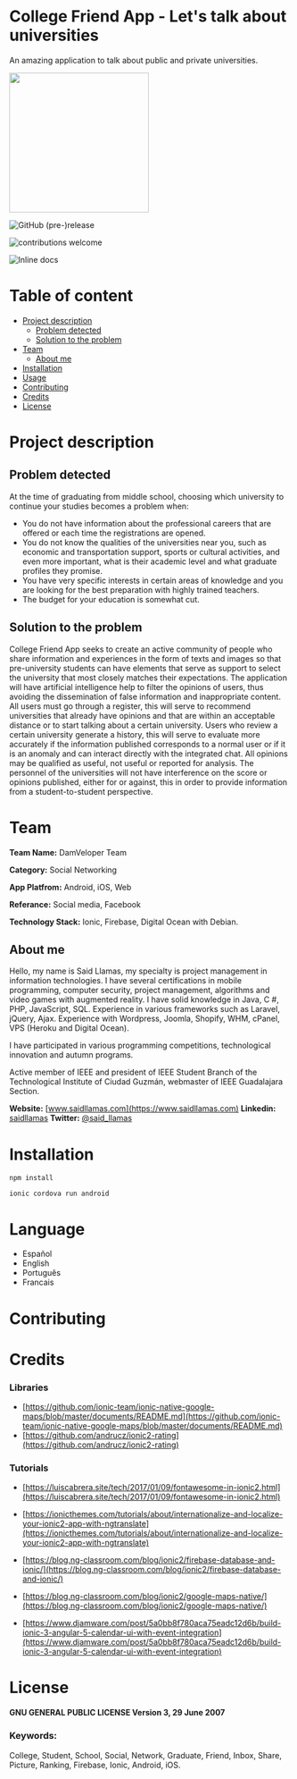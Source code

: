 # College Friend App - Let's talk about universities
An amazing application to talk about public and private universities.

<img src="http://api.saidllamas.com/img/bg-blue.png" width="250px">

![GitHub (pre-)release](https://img.shields.io/github/release/saidl14s/College-Friend-App/all.svg)

![contributions welcome](https://img.shields.io/badge/contributions-welcome-brightgreen.svg?style=flat)

![Inline docs](http://inch-ci.org/github/saidl14s/College-Friend-App.svg?branch=master)


# Table of content
- [Project description](#project-description)
  * [Problem detected](#problem-detected)
  * [Solution to the problem](#solution-to-the-problem)
- [Team](#team)
  * [About me](#about-me)
- [Installation](#installation)
-  [Usage](#usage)
- [Contributing](#contributing)
- [Credits](#credits)
- [License](#license)
# Project description
## Problem detected
At the time of graduating from middle school, choosing which university to continue your studies becomes a problem when:  

 - You do not have information about the professional careers that are offered or each time the registrations are opened.  
 - You do not know the qualities of the universities near you, such as economic and transportation support, sports or cultural activities, and even more important, what is their academic level and what graduate profiles they promise.  
 - You have very specific interests in certain areas of knowledge and you are looking for the best preparation with highly trained teachers.  
 - The budget for your education is somewhat cut.

## Solution to the problem
College Friend App seeks to create an active community of people who share information and experiences in the form of texts and images so that pre-university students can have elements that serve as support to select the university that most closely matches their expectations. The application will have artificial intelligence help to filter the opinions of users, thus avoiding the dissemination of false information and inappropriate content. All users must go through a register, this will serve to recommend universities that already have opinions and that are within an acceptable distance or to start talking about a certain university. Users who review a certain university generate a history, this will serve to evaluate more accurately if the information published corresponds to a normal user or if it is an anomaly and can interact directly with the integrated chat. All opinions may be qualified as useful, not useful or reported for analysis. The personnel of the universities will not have interference on the score or opinions published, either for or against, this in order to provide information from a student-to-student perspective.

# Team

**Team Name:** DamVeloper Team

**Category:** Social Networking

**App Platfrom:** Android, iOS, Web

**Referance:** Social media, Facebook

**Technology Stack:** Ionic, Firebase, Digital Ocean with Debian.

## About me

Hello, my name is Said Llamas, my specialty is project management in information technologies. I have several certifications in mobile programming, computer security, project management, algorithms and video games with augmented reality. I have solid knowledge in Java, C #, PHP, JavaScript, SQL. Experience in various frameworks such as Laravel, jQuery, Ajax. Experience with Wordpress, Joomla, Shopify, WHM, cPanel, VPS (Heroku and Digital Ocean).

I have participated in various programming competitions, technological innovation and autumn programs.

Active member of IEEE and president of IEEE Student Branch of the Technological Institute of Ciudad Guzmán, webmaster of IEEE Guadalajara Section.

**Website:** [www.saidllamas.com](https://www.saidllamas.com)
**Linkedin:** [saidllamas](https://www.linkedin.com/in/saidllamas/)
**Twitter:** [@said_llamas](https://twitter.com/said_llamas)

# Installation
`npm install`

`ionic cordova run android`
# Language
 - Español
 - English
 - Português
 - Francais

# Contributing
# Credits

### Libraries
- [https://github.com/ionic-team/ionic-native-google-maps/blob/master/documents/README.md](https://github.com/ionic-team/ionic-native-google-maps/blob/master/documents/README.md)
- [https://github.com/andrucz/ionic2-rating](https://github.com/andrucz/ionic2-rating)
### Tutorials

 - [https://luiscabrera.site/tech/2017/01/09/fontawesome-in-ionic2.html](https://luiscabrera.site/tech/2017/01/09/fontawesome-in-ionic2.html)
 - [https://ionicthemes.com/tutorials/about/internationalize-and-localize-your-ionic2-app-with-ngtranslate](https://ionicthemes.com/tutorials/about/internationalize-and-localize-your-ionic2-app-with-ngtranslate)
- [https://blog.ng-classroom.com/blog/ionic2/firebase-database-and-ionic/](https://blog.ng-classroom.com/blog/ionic2/firebase-database-and-ionic/)

- [https://blog.ng-classroom.com/blog/ionic2/google-maps-native/](https://blog.ng-classroom.com/blog/ionic2/google-maps-native/)

- [https://www.djamware.com/post/5a0bb8f780aca75eadc12d6b/build-ionic-3-angular-5-calendar-ui-with-event-integration](https://www.djamware.com/post/5a0bb8f780aca75eadc12d6b/build-ionic-3-angular-5-calendar-ui-with-event-integration)

# License
**GNU GENERAL PUBLIC LICENSE
Version 3, 29 June 2007**


### Keywords:
College, Student, School, Social, Network, Graduate, Friend, Inbox, Share, Picture, Ranking, Firebase, Ionic, Android, iOS.